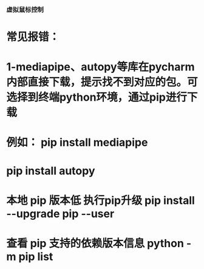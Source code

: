 ### 虚拟鼠标控制

# 常见报错：
# 1-mediapipe、autopy等库在pycharm内部直接下载，提示找不到对应的包。可选择到终端python环境，通过pip进行下载
# 例如： pip install mediapipe
# pip install autopy 
# 本地 pip 版本低  执行pip升级  pip install --upgrade pip --user

# 查看 pip  支持的依赖版本信息 python -m pip list

